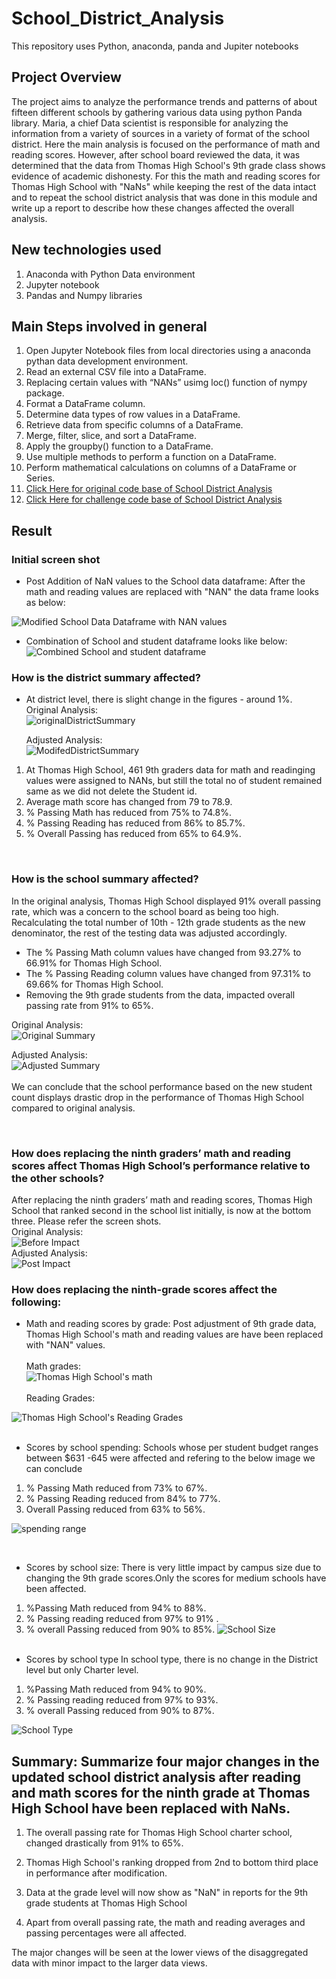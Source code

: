 # School_District_Analysis
This repository uses Python, anaconda, panda and Jupiter notebooks


## Project Overview
The project aims to analyze the performance trends and patterns of about fifteen different schools by gathering various data using python Panda library. Maria, a chief Data scientist is responsible for analyzing the information from a variety of sources in a variety of format of the school district. Here the main analysis is focused on the performance of math and reading scores. However, after school board reviewed the data, it was determined that the data from Thomas High School's 9th grade class shows evidence of academic dishonesty. For this the math and reading scores for Thomas High School with "NaNs" while keeping the rest of the data intact and to repeat the school district analysis that was done in this module and write up a report to describe how these changes affected the overall analysis.

## New technologies used
1.	Anaconda with Python Data environment
2.	Jupyter notebook
3.	Pandas and Numpy libraries


## Main Steps involved in general
1. Open Jupyter Notebook files from local directories using a anaconda pythan data development environment.
2. Read an external CSV file into a DataFrame.
3. Replacing certain values with “NANs” usimg loc() function of nympy package.
4. Format a DataFrame column.
5. Determine data types of row values in a DataFrame.
6. Retrieve data from specific columns of a DataFrame.
7. Merge, filter, slice, and sort a DataFrame.
8. Apply the groupby() function to a DataFrame.
9. Use multiple methods to perform a function on a DataFrame.
10. Perform mathematical calculations on columns of a DataFrame or Series.
11. [Click Here for original code base of School District Analysis ](https://github.com/ashwinihegde28/School_District_Analysis/blob/main/PyCitySchools.ipynb)
12. [Click Here for challenge code base of School District Analysis](https://github.com/ashwinihegde28/School_District_Analysis/blob/main/PyCitySchools.ipynb)

## Result
### Initial screen shot
- Post Addition of NaN values to the School data dataframe: After the math and reading values are replaced with "NAN" the data frame looks as below: <br>

![Modified School Data Dataframe with NAN values](https://github.com/ashwinihegde28/School_District_Analysis/blob/main/Resources/SchoolDataWithNANs.PNG) <br>  

-	Combination of School and student dataframe looks like below: <br>
![Combined  School and student dataframe](https://github.com/ashwinihegde28/School_District_Analysis/blob/main/Resources/CombinationDfStudent%26School.PNG) <br>


### How is the district summary affected?   
-	At district level, there is slight change in the figures - around 1%. <br>
   Original Analysis: <br>
    ![originalDistrictSummary](https://github.com/ashwinihegde28/School_District_Analysis/blob/main/Resources/originalDistrictSummary.PNG) <br>


    Adjusted Analysis: <br>
    ![ModifedDistrictSummary](https://github.com/ashwinihegde28/School_District_Analysis/blob/main/Resources/ModifedDistrictSummary.PNG) <br>

1. At Thomas High School, 461 9th graders data for math and readinging values were assigned to NANs, but still the total no of student remained same as we did not delete the Student id.
2. Average math score has changed from 79 to 78.9.
3. % Passing Math has reduced from 75% to 74.8%.
4. % Passing Reading has reduced from 86% to 85.7%.
5. % Overall Passing has reduced from 65% to 64.9%.

<br>

### How is the school summary affected?   
In the original analysis, Thomas High School displayed 91% overall passing rate, which was a concern to the school board as being too high. Recalculating the total number of 10th - 12th grade students as the new denominator, the rest of the testing data was adjusted accordingly. <br>

- The % Passing Math column values have changed from 93.27% to 66.91% for Thomas High School.
- The % Passing Reading column values have changed from 97.31% to 69.66% for Thomas High School.
- Removing the 9th grade students from the data, impacted overall passing rate from 91% to 65%. <br>

Original Analysis: <br>
![Original Summary](https://github.com/ashwinihegde28/School_District_Analysis/blob/main/Resources/OriginalSchoolSummary.PNG) <br>

                                                                                                                                                                       
 Adjusted Analysis: <br>
![Adjusted Summary](https://github.com/ashwinihegde28/School_District_Analysis/blob/main/Resources/ModifiedSchoolSummary.PNG) <br>     
We can conclude that the school performance based on the new student count displays drastic drop in the performance of Thomas High School compared to original analysis.

<br>

### How does replacing the ninth graders’ math and reading scores affect Thomas High School’s performance relative to the other schools?
After replacing the ninth graders’ math and reading scores, Thomas High School that ranked second in the school list initially, is now at the bottom three. Please refer the screen shots. <br>
Original Analysis: <br>
![Before Impact](https://github.com/ashwinihegde28/School_District_Analysis/blob/main/Resources/BeforeImpact.PNG) <br>
Adjusted Analysis: <br>
![Post Impact](https://github.com/ashwinihegde28/School_District_Analysis/blob/main/Resources/PostImpact.PNG) <br>

### How does replacing the ninth-grade scores affect the following:

- Math and reading scores by grade: Post adjustment of 9th grade data, Thomas High School's math and reading values are have been replaced with "NAN" values.  <br> <br>
Math grades: <br>
![Thomas High School's math](https://github.com/ashwinihegde28/School_District_Analysis/blob/main/Resources/mathTHS.PNG) <br>  <br>
Reading Grades: <br>

![Thomas High School's Reading Grades](https://github.com/ashwinihegde28/School_District_Analysis/blob/main/Resources/ReadingTHS.PNG) <br><br>



- Scores by school spending: Schools whose per student budget ranges between $631 -645 were affected and refering to the below image we can conclude
 1. % Passing Math reduced from 73% to 67%.
 2. % Passing Reading reduced from 84% to 77%.
 3. Overall Passing reduced from 63% to 56%.

![spending range](https://github.com/ashwinihegde28/School_District_Analysis/blob/main/Resources/ModifiedRanges.PNG) <br>
    
<br>

- Scores by school size: There is very little impact by campus size due to changing the 9th grade scores.Only the scores for medium schools have been affected.
1.  %Passing Math reduced from 94% to 88%.
2.  % Passing reading reduced from 97% to 91% .
3.  % overall Passing reduced from 90% to 85%.
![School Size](https://github.com/ashwinihegde28/School_District_Analysis/blob/main/Resources/scoresBySchoolSize.PNG) <br><br>


- Scores by school type
In school type, there is no change in the District level but only Charter level.
1. %Passing Math reduced from 94% to 90%.
2. % Passing reading reduced from 97% to 93%.
3. % overall Passing reduced from 90% to 87%. <br>

![School Type](https://github.com/ashwinihegde28/School_District_Analysis/blob/main/Resources/SchoolType.PNG) <br>
 


## Summary: Summarize four major changes in the updated school district analysis after reading and math scores for the ninth grade at Thomas High School have been replaced with NaNs.

1. The overall passing rate for Thomas High School charter school, changed drastically from 91% to 65%. 

2. Thomas High School's ranking dropped from 2nd to bottom third place in performance after modification. 

3. Data at the grade level will now show as "NaN" in reports for the 9th grade students at Thomas High School  

4. Apart from overall passing rate, the math and reading averages and passing percentages were all affected.  

The major changes will be seen at the lower views of the disaggregated data with minor impact to the larger data views.





